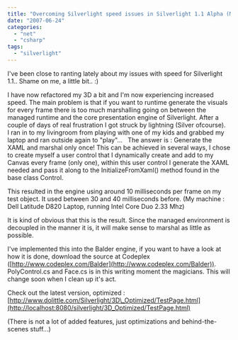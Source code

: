 ```yaml
---
title: "Overcoming Silverlight speed issues in Silverlight 1.1 Alpha (Managed code)"
date: "2007-06-24"
categories: 
  - "net"
  - "csharp"
tags: 
  - "silverlight"
---
```


I've been close to ranting lately about my issues with speed for Silverlight 1.1.. Shame on me, a little bit.. :)   

I have now refactored my 3D a bit and I'm now experiencing increased speed. The main problem is that if you want to runtime generate the visuals for every frame there is too much marshalling going on between the managed runtime and the core presentation engine of Silverlight. After a couple of days of real frustration I got struck by lightning (Silver ofcourse). I ran in to my livingroom from playing with one of my kids and grabbed my laptop and ran outside again to "play"...   The answer is : Generate the XAML and marshal only once! This can be achieved in several ways, I chose to create myself a user control that I dynamically create and add to my Canvas every frame (only one), within this user control I generate the XAML needed and pass it along to the InitializeFromXaml() method found in the base class Control.

This resulted in the engine using around 10 milliseconds per frame on my test object. It used between 30 and 40 milliseconds before. (My machine : Dell Latitude D820 Laptop, running Intel Core Duo 2.33 Mhz)

It is kind of obvious that this is the result. Since the managed environment is decoupled in the manner it is, it will make sense to marshal as little as possible.

I've implemented this into the Balder engine, if you want to have a look at how it is done, download the source at Codeplex ([http://www.codeplex.com/Balder](http://www.codeplex.com/Balder)). PolyControl.cs and Face.cs is in this writing moment the magicians. This will change soon when I clean up it's act.

Check out the latest version, optimized :  
[http://www.dolittle.com/Silverlight/3D\_Optimized/TestPage.html](http://localhost:8080/silverlight/3D_Optimized/TestPage.html)

(There is not a lot of added features, just optimizations and behind-the-scenes stuff...)
